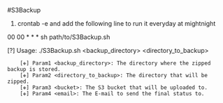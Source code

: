 #S3Backup
1. crontab -e and add the following line to run it everyday at mightnight

00 00 * * * sh path/to/S3Backup.sh



[?] Usage: ./S3Backup.sh <backup_directory> <directory_to_backup> <bucket> <email>

        [✙] Param1 <backup_directory>: The directory where the zipped backup is stored.
        [✙] Param2 <directory_to_backup>: The directory that will be zipped.
        [✙] Param3 <bucket>: The S3 bucket that will be uploaded to.
        [✙] Param4 <email>: The E-mail to send the final status to.

